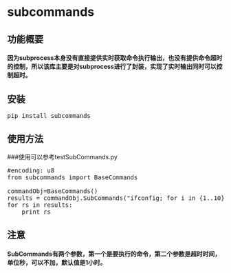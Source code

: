 # subcommands

## 功能概要

#### 因为subprocess本身没有直接提供实时获取命令执行输出，也没有提供命令超时的控制，所以该库主要是对subprocess进行了封装，实现了实时输出同时可以控制超时。

## 安装

<pre>pip install subcommands</pre>

## 使用方法
###使用可以参考testSubCommands.py
<pre>
#encoding: u8
from subcommands import BaseCommands

commandObj=BaseCommands()
results = commandObj.SubCommands("ifconfig; for i in {1..10};do echo $i && sleep 1;done", 5)
for rs in results:
    print rs
</pre>
## 注意
#### SubCommands有两个参数，第一个是要执行的命令，第二个参数是超时时间，单位秒，可以不加，默认值是1小时。
